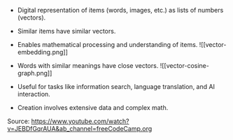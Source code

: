 
- Digital representation of items (words, images, etc.) as lists of numbers (vectors).
- Similar items have similar vectors.
- Enables mathematical processing and understanding of items.
![[vector-embedding.png]]

- Words with similar meanings have close vectors.
![[vector-cosine-graph.png]]

- Useful for tasks like information search, language translation, and AI interaction.
- Creation involves extensive data and complex math.

Source: https://www.youtube.com/watch?v=JEBDfGqrAUA&ab_channel=freeCodeCamp.org